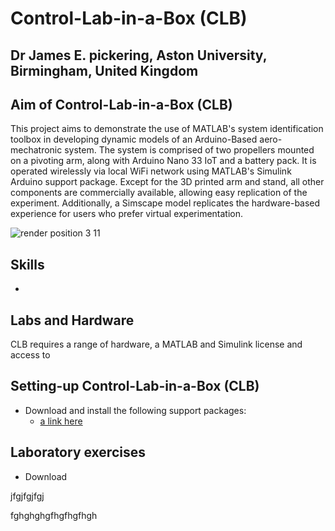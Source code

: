 # Control-Lab-in-a-Box (CLB)
## Dr James E. pickering, Aston University, Birmingham, United Kingdom

## Aim of Control-Lab-in-a-Box (CLB)
This project aims to demonstrate the use of MATLAB's system identification toolbox in developing dynamic models of an Arduino-Based aero-mechatronic system. The system is comprised of two propellers mounted on a pivoting arm, along with Arduino Nano 33 IoT and a battery pack. It is operated wirelessly via local WiFi network using MATLAB's Simulink Arduino support package. Except for the 3D printed arm and stand, all other components are commercially available, allowing easy replication of the experiment. Additionally, a Simscape model replicates the hardware-based experience for users who prefer virtual experimentation.

![render position 3 11](https://github.com/DrJEPickering/Control-Lab-in-a-Box/assets/154066708/56c510a4-0e8c-4f94-b301-7c2336833f34)


## Skills 
* 

## Labs and Hardware
CLB requires a range of hardware, a MATLAB and Simulink license and access to 

## Setting-up Control-Lab-in-a-Box (CLB)

* Download and install the following support packages:
    * [a link here](https://uk.mathworks.com/hardware-support/arduino.html?#simulink)

## Laboratory exercises 
* Download 


jfgjfgjfgj


fghghghgfhgfhgfhgh
